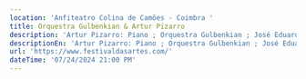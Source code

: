 ```yaml
---
location: 'Anfiteatro Colina de Camões - Coimbra '
title: Orquestra Gulbenkian & Artur Pizarro
description: 'Artur Pizarro: Piano ; Orquestra Gulbenkian ; José Eduardo Gomes: Direção'
descriptionEn: 'Artur Pizarro: Piano ; Orquestra Gulbenkian ; José Eduardo Gomes: Direction'
url: 'https://www.festivaldasartes.com/'
dateTime: '07/24/2024 21:00 PM'
---
```


